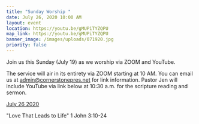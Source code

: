 ```yaml
---
title: "Sunday Worship "
date: July 26, 2020 10:00 AM
layout: event
location: https://youtu.be/gMUPiTYZQPU
map_link: https://youtu.be/gMUPiTYZQPU
banner_image: /images/uploads/071920.jpg
priority: false
---
```

Join us this Sunday (July 19) as we worship via ZOOM and YouTube.

The service will air in its entirety via ZOOM starting at 10 AM. You can email us at admin@cornerstonepres.net for link information. Pastor Jen will include YouTube via link below at 10:30 a.m. for the scripture reading and sermon.

[July 26 2020](https://youtu.be/gMUPiTYZQPU)

"Love That Leads to Life" 1 John 3:10-24